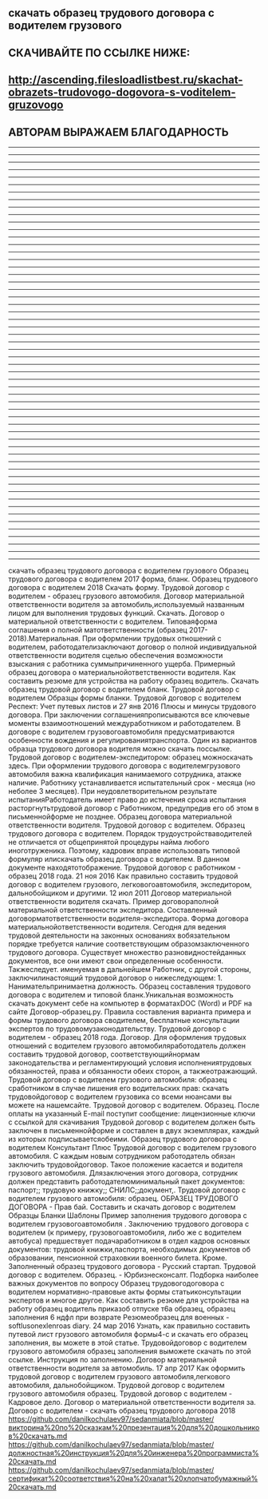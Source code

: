 скачать образец трудового договора с водителем грузового
--------------------------------------------------
СКАЧИВАЙТЕ ПО ССЫЛКЕ НИЖЕ:
--------------------------------------------------
http://ascending.filesloadlistbest.ru/skachat-obrazets-trudovogo-dogovora-s-voditelem-gruzovogo
--------------------------------------------------
АВТОРАМ ВЫРАЖАЕМ БЛАГОДАРНОСТЬ
--------------------------------------------------
--------------------------------------------------
--------------------------------------------------
--------------------------------------------------
--------------------------------------------------
--------------------------------------------------
--------------------------------------------------
--------------------------------------------------
--------------------------------------------------
--------------------------------------------------
--------------------------------------------------
--------------------------------------------------
--------------------------------------------------
--------------------------------------------------
--------------------------------------------------
--------------------------------------------------
--------------------------------------------------
--------------------------------------------------
--------------------------------------------------
--------------------------------------------------
--------------------------------------------------
--------------------------------------------------
--------------------------------------------------
--------------------------------------------------
--------------------------------------------------
--------------------------------------------------
--------------------------------------------------
--------------------------------------------------
--------------------------------------------------
--------------------------------------------------
--------------------------------------------------
--------------------------------------------------
--------------------------------------------------
--------------------------------------------------
--------------------------------------------------
--------------------------------------------------
--------------------------------------------------
--------------------------------------------------
--------------------------------------------------
--------------------------------------------------
--------------------------------------------------
--------------------------------------------------
--------------------------------------------------
--------------------------------------------------
--------------------------------------------------
--------------------------------------------------
--------------------------------------------------
--------------------------------------------------
--------------------------------------------------
--------------------------------------------------
--------------------------------------------------
--------------------------------------------------
--------------------------------------------------
--------------------------------------------------
--------------------------------------------------
--------------------------------------------------
--------------------------------------------------
скачать образец трудового договора с водителем грузового Образец трудового договора с водителем 2017  форма, бланк. Образец трудового договора с водителем 2018  Скачать форму. Трудовой договор с водителем - образец грузового автомобиля. Договор материальной ответственности водителя за автомобиль,используемый названным лицом для выполнения трудовых функций. Скачать. Договор о материальной ответственности с водителем. Типоваяформа соглашения о полной матответственности (образец 2017-2018).Материальная. При оформлении трудовых отношений с водителем, работодателизаключают договор о полной индивидуальной ответственности водителя сцелью обеспечения возможности взыскания с работника суммыпричиненного ущерба. Примерный образец договора о материальнойответственности водителя. Как составить резюме для устройства на работу образец водитель. Скачать образец трудовой договор с водителем бланк. Трудовой договор с водителем Образцы формы бланки. Трудовой договор с водителем  Респект: Учет путевых листов и
27 янв 2016  Плюсы и минусы трудового договора. При заключении соглашенияпрописываются все ключевые моменты взаимоотношений междуработником и работодателем. В договоре с водителем грузовогоавтомобиля предусматриваются особенности вождения и регулированиятранспорта. Один из вариантов образца трудового договора водителя можно скачать поссылке.  Трудовой договор с водителем-экспедитором: образец можноскачать здесь.  При оформлении трудового договора с водителемгрузового автомобиля важна квалификация нанимаемого сотрудника, атакже наличие. Работнику устанавливается испытательный срок -  месяца (но неболее 3 месяцев). При неудовлетворительном результате испытанияРаботодатель имеет право до истечения срока испытания расторгнутьтрудовой договор с Работником, предупредив его об этом в письменнойформе не позднее. Образец договора материальной ответственности водителя. Трудовой договор с водителем. Образец трудового договора с водителем. Порядок трудоустройстваводителей не отличается от общепринятой процедуры найма любого иноготруженика. Поэтому, кадровик вправе использовать типовой формуляр илискачать образец договора с водителем. В данном документе находятотображение. Трудовой договор с работником - образец 2018 года. 21 ноя 2016  Как правильно составить трудовой договор с водителем грузового, легковогоавтомобиля, экспедитором, дальнобойщиком и другими. 12 июл 2011  Договор материальной ответственности водителя скачать. Пример договораполной материальной ответственности экспедитора. Составленный договорматответственности водителя-экспедитора. Форма договора материальнойответственности водителя.
Сегодня для ведения трудовой деятельности на законных основаниях вобязательном порядке требуется наличие соответствующим образомзаключенного трудового договора. Существует множество разновидностейданных документов, все они имеют свои определенные особенности. Такжеследует. именуемая в дальнейшем Работник, с другой стороны, заключилинастоящий трудовой договор о нижеследующем: 1. Нанимательпринимаетна должность. Образец составления трудового договора с водителем и типовой бланк.Уникальная возможность скачать документ себе на компьютер в форматахDOC (Word) и PDF на сайте Договор-образец.ру. Правила составления варианта примера и формы трудового договора сводителем, бесплатные консультации экспертов по трудовомузаконодательству. Трудовой договор с водителем - образец 2018 года. Договор. Для оформления трудовых отношений с водителем грузового автомобиляработодатель должен составить трудовой договор, соответствующийнормам законодательства и регламентирующий условия исполнениятрудовых обязанностей, права и обязанности обеих сторон, а такжеотражающий. Трудовой договор с водителем грузового автомобиля: образец  сработником в случае лишения его водительских прав: скачать трудовойдоговор с водителем грузовика со всеми нюансами вы можете на нашемсайте. Трудовой договор с водителем. Образец.  После оплаты на указанный E-mail поступит сообщение: лицензионные ключи с ссылкой для скачивания Трудовой договор с водителем должен быть заключен в письменнойформе и составлен в двух экземплярах, каждый из которых подписываетсяобеими. Образец трудового договора с водителем  Консультант Плюс
Трудовой договор с водителем грузового автомобиля. С каждым новым сотрудником работодатель обязан заключить трудовойдоговор. Такое положение касается и водителя грузового автомобиля. Длязаключения этого договора, сотрудник должен представить работодателюминимальный пакет документов: паспорт;; трудовую книжку;; СНИЛС;;документ,. Трудовой договор с водителем грузового автомобиля: образец. ОБРАЗЕЦ ТРУДОВОГО ДОГОВОРА - Прав бай. Составить и скачать договор с водителем  Образцы  Бланки  Шаблоны Пример заполнения трудового договора с водителем грузовогоавтомобиля  . Заключению трудового договора с водителем (к примеру, грузовогоавтомобиля, либо же с водителем автобуса) предшествует подачаработником в отдел кадров основных документов: трудовой книжки,паспорта, необходимых документов об образовании, пенсионной страховкии военного билета. Кроме. Заполненный образец трудового договора - Русский стартап. Трудовой договор с водителем. Образец. - Юрбизнесконсалт. Подборка наиболее важных документов по вопросу Образец трудовогодоговора с водителем нормативно-правовые акты формы статьиконсультации экспертов и многое другое.
Как составить резюме для устройства на работу образец водитель приказоб отпуске т6а образец, образец заполнения 6 ндфл при возврате Резюмеобразец для военных - softlusonexlenroas diary. 24 мар 2016  Узнать, как правильно составить путевой лист грузового автомобиля формы4-с и скачать его образец заполнения, вы можете в этой статье.  Трудовойдоговор с водителем грузового автомобиля  образец заполнения выможете скачать по этой ссылке. Инструкция по заполнению. Договор материальной ответственности водителя за автомобиль. 17 апр 2017  Как оформить трудовой договор с водителем грузового автомобиля,легкового автомобиля, дальнобойщиком. Трудовой договор с водителем грузового автомобиля  образец. Трудовой договор с водителем - Кадровое дело. Договор о материальной ответственности водителя за. Договор с водителем - скачать образец трудового договора 2018
https://github.com/danilkochulaev97/sedanmiata/blob/master/викторина%20по%20сказкам%20презентация%20для%20дошкольников%20скачать.md
https://github.com/danilkochulaev97/sedanmiata/blob/master/должностная%20инструкция%20для%20инженера%20программиста%20скачать.md
https://github.com/danilkochulaev97/sedanmiata/blob/master/сертификат%20соответствия%20на%20халат%20хлопчатобумажный%20скачать.md